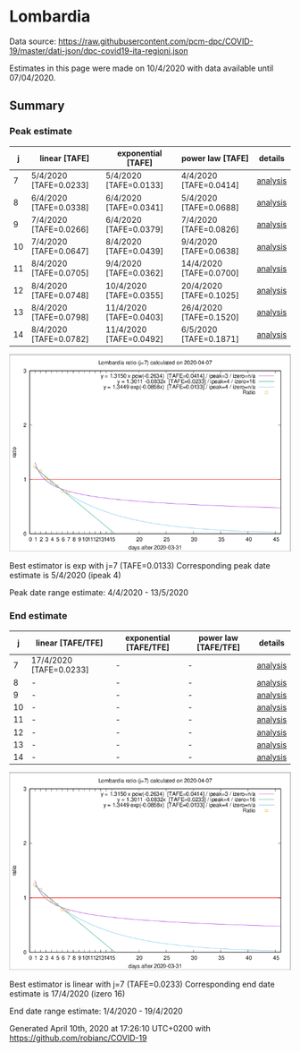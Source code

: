 # Lombardia


Data source: https://raw.githubusercontent.com/pcm-dpc/COVID-19/master/dati-json/dpc-covid19-ita-regioni.json

Estimates in this page were made on 10/4/2020 with data available until 07/04/2020.


## Summary 

### Peak estimate 
|j|linear [TAFE]|exponential [TAFE]|power law [TAFE]|details|
|---|----|-----------|---------|-------|
|7|5/4/2020 [TAFE=0.0233]|5/4/2020 [TAFE=0.0133]|4/4/2020 [TAFE=0.0414]|[analysis](COVID-19_lombardia_j7_2020-04-07.md)|
|8|6/4/2020 [TAFE=0.0338]|6/4/2020 [TAFE=0.0341]|5/4/2020 [TAFE=0.0688]|[analysis](COVID-19_lombardia_j8_2020-04-07.md)|
|9|7/4/2020 [TAFE=0.0266]|6/4/2020 [TAFE=0.0379]|7/4/2020 [TAFE=0.0826]|[analysis](COVID-19_lombardia_j9_2020-04-07.md)|
|10|7/4/2020 [TAFE=0.0647]|8/4/2020 [TAFE=0.0439]|9/4/2020 [TAFE=0.0638]|[analysis](COVID-19_lombardia_j10_2020-04-07.md)|
|11|8/4/2020 [TAFE=0.0705]|9/4/2020 [TAFE=0.0362]|14/4/2020 [TAFE=0.0700]|[analysis](COVID-19_lombardia_j11_2020-04-07.md)|
|12|8/4/2020 [TAFE=0.0748]|10/4/2020 [TAFE=0.0355]|20/4/2020 [TAFE=0.1025]|[analysis](COVID-19_lombardia_j12_2020-04-07.md)|
|13|8/4/2020 [TAFE=0.0798]|11/4/2020 [TAFE=0.0403]|26/4/2020 [TAFE=0.1520]|[analysis](COVID-19_lombardia_j13_2020-04-07.md)|
|14|8/4/2020 [TAFE=0.0782]|11/4/2020 [TAFE=0.0492]|6/5/2020 [TAFE=0.1871]|[analysis](COVID-19_lombardia_j14_2020-04-07.md)|

![best peak estimate](COVID-19_lombardia_j7_2020-04-07.png)

Best estimator is exp with j=7 (TAFE=0.0133)
Corresponding peak date estimate is 5/4/2020 (ipeak 4)


Peak date range estimate: 4/4/2020 - 13/5/2020

### End estimate 
|j|linear [TAFE/TFE]|exponential [TAFE/TFE]|power law [TAFE/TFE]|details|
|---|----|-----------|---------|-------|
|7|17/4/2020 [TAFE=0.0233]|-|-|[analysis](COVID-19_lombardia_j7_2020-04-07.md)|
|8|-|-|-|[analysis](COVID-19_lombardia_j8_2020-04-07.md)|
|9|-|-|-|[analysis](COVID-19_lombardia_j9_2020-04-07.md)|
|10|-|-|-|[analysis](COVID-19_lombardia_j10_2020-04-07.md)|
|11|-|-|-|[analysis](COVID-19_lombardia_j11_2020-04-07.md)|
|12|-|-|-|[analysis](COVID-19_lombardia_j12_2020-04-07.md)|
|13|-|-|-|[analysis](COVID-19_lombardia_j13_2020-04-07.md)|
|14|-|-|-|[analysis](COVID-19_lombardia_j14_2020-04-07.md)|

![best zero estimate](COVID-19_lombardia_j7_2020-04-07.png)

Best estimator is linear with j=7 (TAFE=0.0233)
Corresponding end date estimate is 17/4/2020 (izero 16)


End date range estimate: 1/4/2020 - 19/4/2020

Generated April 10th, 2020 at 17:26:10 UTC+0200 with https://github.com/robianc/COVID-19
